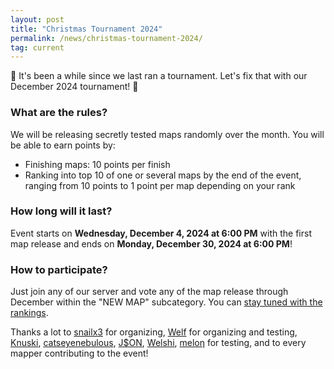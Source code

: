 ```yaml
---
layout: post
title: "Christmas Tournament 2024"
permalink: /news/christmas-tournament-2024/
tag: current
---
```


👋  It's been a while since we last ran a tournament. Let's fix that with our December 2024 tournament! 🎅

### What are the rules?
We will be releasing secretly tested maps randomly over the month.
You will be able to earn points by:

- Finishing maps: 10 points per finish
- Ranking into top 10 of one or several maps by the end of the event, ranging from 10 points to 1 point per map depending on your rank

### How long will it last?
Event starts on **Wednesday, December 4, 2024 at 6:00 PM** with the first map release and ends on **Monday, December 30, 2024 at 6:00 PM**!

### How to participate?
Just join any of our server and vote any of the map release through December within the "NEW MAP" subcategory. You can [stay tuned with the rankings](https://ddnet.org/tournaments/christmas2024/).


Thanks a lot to [snailx3](https://ddnet.org/mappers/snailx3/) for organizing, [Welf](https://ddnet.org/mappers/Welf/) for organizing and testing, [Knuski](https://ddnet.org/mappers/Knuski/), [catseyenebulous](https://ddnet.org/mappers/catseyenebulous/), [J$ON](https://ddnet.org/mappers/J-36-ON/), [Welshi](https://ddnet.org/mappers/Welshi/), [meloƞ](https://ddnet.org/players/melo-414-/) for testing, and to every mapper contributing to the event!
